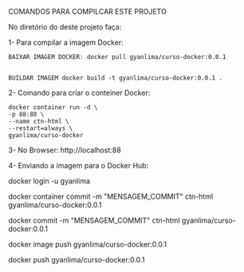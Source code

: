 
COMANDOS PARA COMPILCAR ESTE PROJETO

No diretório do deste projeto faça:

1- Para compilar a imagem Docker:
 
    BAIXAR IMAGEM DOCKER: docker pull gyanlima/curso-docker:0.0.1 


    BUILDAR IMAGEM docker build -t gyanlima/curso-docker:0.0.1 .

 
2- Comando para criar o conteiner Docker:
 
    
    docker container run -d \
    -p 88:80 \
    --name ctn-html \
    --restart=always \
    gyanlima/curso-docker


3- No Browser: 
    http://localhost:88


4- Enviando a imagem para o Docker Hub:


docker login -u gyanlima
  
docker container commit -m "MENSAGEM_COMMIT" ctn-html gyanlima/curso-docker:0.0.1


docker commit -m "MENSAGEM_COMMIT" ctn-html gyanlima/curso-docker:0.0.1

docker image push gyanlima/curso-docker:0.0.1


docker push gyanlima/curso-docker:0.0.1